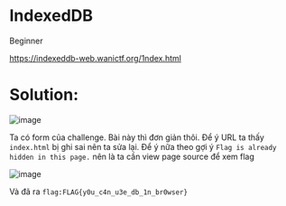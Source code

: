 # IndexedDB

Beginner

https://indexeddb-web.wanictf.org/1ndex.html

# Solution:

![image](https://user-images.githubusercontent.com/115911041/236622738-2e4a1e9e-2fe1-4d4d-baf7-03f254cf6c56.png)

Ta có form của challenge. Bài này thì đơn giản thôi. Để ý URL ta thấy `index.html` bị ghi sai nên ta sửa lại. Để ý nữa theo gợi ý `Flag is already hidden in this page.` nên là ta cần view page source để xem flag

![image](https://user-images.githubusercontent.com/115911041/236622854-90919f1e-0b4d-469c-b048-b390ac282184.png)

Và đã ra `flag:FLAG{y0u_c4n_u3e_db_1n_br0wser}`

